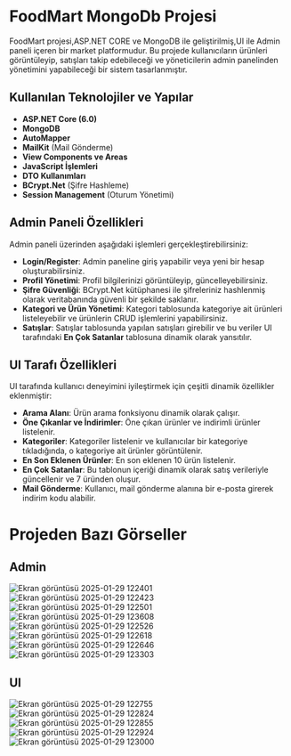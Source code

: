 # FoodMart MongoDb Projesi

FoodMart projesi,ASP.NET CORE ve MongoDB ile geliştirilmiş,UI ile Admin paneli içeren bir market  platformudur. Bu projede kullanıcıların ürünleri görüntüleyip, satışları takip edebileceği ve yöneticilerin admin panelinden  yönetimini yapabileceği bir sistem tasarlanmıştır.

## Kullanılan Teknolojiler ve Yapılar

- **ASP.NET Core (6.0)**
- **MongoDB**
- **AutoMapper**
- **MailKit** (Mail Gönderme)
- **View Components ve Areas**
- **JavaScript İşlemleri**
- **DTO Kullanımları**
- **BCrypt.Net** (Şifre Hashleme)
- **Session Management** (Oturum Yönetimi)

## Admin Paneli Özellikleri

Admin paneli üzerinden aşağıdaki işlemleri gerçekleştirebilirsiniz:

- **Login/Register**: Admin paneline giriş yapabilir veya yeni bir hesap oluşturabilirsiniz.
- **Profil Yönetimi**: Profil bilgilerinizi görüntüleyip, güncelleyebilirsiniz.
- **Şifre Güvenliği**: BCrypt.Net kütüphanesi ile şifreleriniz hashlenmiş olarak veritabanında güvenli bir şekilde saklanır.
- **Kategori ve Ürün Yönetimi**: Kategori tablosunda kategoriye ait ürünleri listeleyebilir ve ürünlerin CRUD işlemlerini yapabilirsiniz.
- **Satışlar**: Satışlar tablosunda yapılan satışları girebilir ve bu veriler UI tarafındaki **En Çok Satanlar** tablosuna dinamik olarak yansıtılır.

## UI Tarafı Özellikleri

UI tarafında kullanıcı deneyimini iyileştirmek için çeşitli dinamik özellikler eklenmiştir:

- **Arama Alanı**: Ürün arama fonksiyonu dinamik olarak çalışır.
- **Öne Çıkanlar ve İndirimler**: Öne çıkan ürünler ve indirimli ürünler listelenir.
- **Kategoriler**: Kategoriler listelenir ve kullanıcılar bir kategoriye tıkladığında, o kategoriye ait ürünler görüntülenir.
- **En Son Eklenen Ürünler**: En son eklenen 10 ürün listelenir.
- **En Çok Satanlar**: Bu tablonun içeriği dinamik olarak satış verileriyle güncellenir ve 7 üründen oluşur.
- **Mail Gönderme**: Kullanıcı, mail gönderme alanına bir e-posta girerek indirim kodu alabilir.

# Projeden Bazı Görseller
## Admin
![Ekran görüntüsü 2025-01-29 122401](https://github.com/user-attachments/assets/62de0d5b-37bc-4457-a405-2c1685eb3778)
![Ekran görüntüsü 2025-01-29 122423](https://github.com/user-attachments/assets/6a94fca3-ec68-4a02-be16-87ac58a9efad)
![Ekran görüntüsü 2025-01-29 122501](https://github.com/user-attachments/assets/90d8ce74-3704-43ef-b9b5-6cfa34ac7cf8)
![Ekran görüntüsü 2025-01-29 123608](https://github.com/user-attachments/assets/1d106e05-a035-48f1-919c-450434fa8915)
![Ekran görüntüsü 2025-01-29 122526](https://github.com/user-attachments/assets/1b75e3cf-71b4-476b-8f57-7fd60b54767f)
![Ekran görüntüsü 2025-01-29 122618](https://github.com/user-attachments/assets/0b1ca784-28e8-43fc-9006-58ed69c24cfd)
![Ekran görüntüsü 2025-01-29 122646](https://github.com/user-attachments/assets/e657a0b8-058d-4fa2-88c7-90dad99b74e8)
![Ekran görüntüsü 2025-01-29 123303](https://github.com/user-attachments/assets/d35198fc-39eb-480d-b854-0911380dbff7)

## UI
![Ekran görüntüsü 2025-01-29 122755](https://github.com/user-attachments/assets/6ae20b5b-622f-4dc1-b1cb-746e7ec56818)
![Ekran görüntüsü 2025-01-29 122824](https://github.com/user-attachments/assets/72ac336e-f74c-4292-ae2e-232a84de3a7a)
![Ekran görüntüsü 2025-01-29 122855](https://github.com/user-attachments/assets/80275279-7497-4b06-99c9-204c073cb2b9)
![Ekran görüntüsü 2025-01-29 122924](https://github.com/user-attachments/assets/fb84a27d-f43a-4702-befe-89640df373a1)
![Ekran görüntüsü 2025-01-29 123000](https://github.com/user-attachments/assets/e0f47552-5bff-4218-ab44-e6a0e2bfd20d)




























